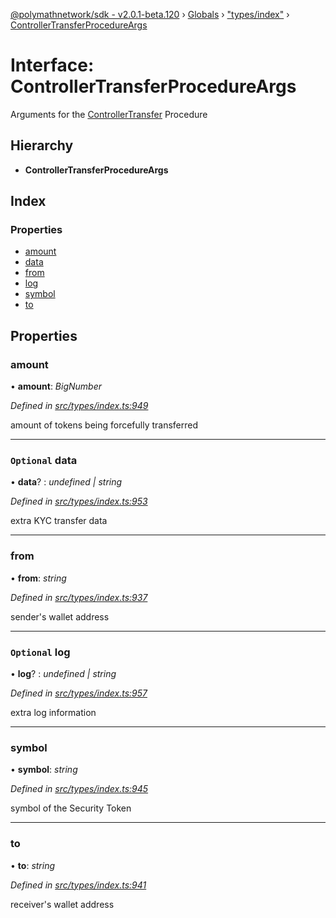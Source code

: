 [@polymathnetwork/sdk - v2.0.1-beta.120](../README.md) › [Globals](../globals.md) › ["types/index"](../modules/_types_index_.md) › [ControllerTransferProcedureArgs](_types_index_.controllertransferprocedureargs.md)

# Interface: ControllerTransferProcedureArgs

Arguments for the [ControllerTransfer](../enums/_types_index_.proceduretype.md#controllertransfer) Procedure

## Hierarchy

- **ControllerTransferProcedureArgs**

## Index

### Properties

- [amount](_types_index_.controllertransferprocedureargs.md#amount)
- [data](_types_index_.controllertransferprocedureargs.md#optional-data)
- [from](_types_index_.controllertransferprocedureargs.md#from)
- [log](_types_index_.controllertransferprocedureargs.md#optional-log)
- [symbol](_types_index_.controllertransferprocedureargs.md#symbol)
- [to](_types_index_.controllertransferprocedureargs.md#to)

## Properties

### amount

• **amount**: _BigNumber_

_Defined in [src/types/index.ts:949](https://github.com/PolymathNetwork/polymath-sdk/blob/1da5bc5/src/types/index.ts#L949)_

amount of tokens being forcefully transferred

---

### `Optional` data

• **data**? : _undefined | string_

_Defined in [src/types/index.ts:953](https://github.com/PolymathNetwork/polymath-sdk/blob/1da5bc5/src/types/index.ts#L953)_

extra KYC transfer data

---

### from

• **from**: _string_

_Defined in [src/types/index.ts:937](https://github.com/PolymathNetwork/polymath-sdk/blob/1da5bc5/src/types/index.ts#L937)_

sender's wallet address

---

### `Optional` log

• **log**? : _undefined | string_

_Defined in [src/types/index.ts:957](https://github.com/PolymathNetwork/polymath-sdk/blob/1da5bc5/src/types/index.ts#L957)_

extra log information

---

### symbol

• **symbol**: _string_

_Defined in [src/types/index.ts:945](https://github.com/PolymathNetwork/polymath-sdk/blob/1da5bc5/src/types/index.ts#L945)_

symbol of the Security Token

---

### to

• **to**: _string_

_Defined in [src/types/index.ts:941](https://github.com/PolymathNetwork/polymath-sdk/blob/1da5bc5/src/types/index.ts#L941)_

receiver's wallet address
